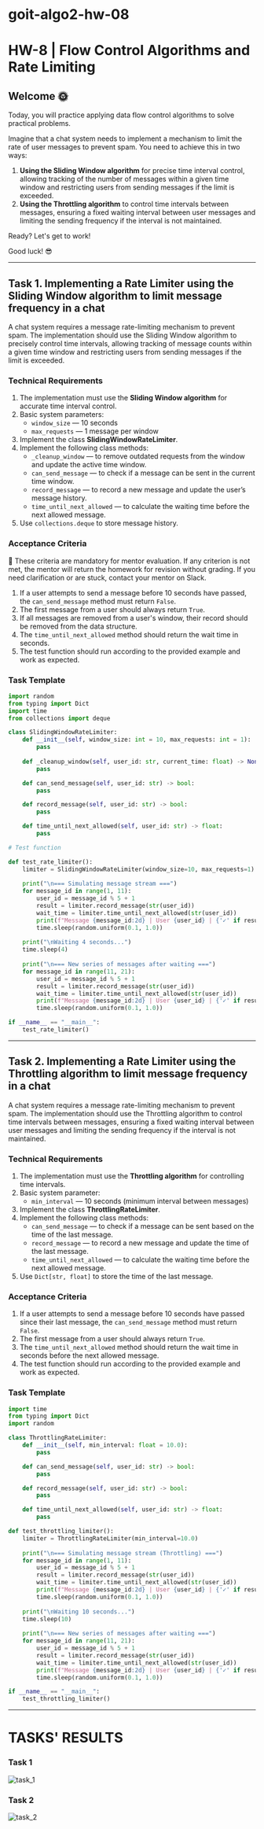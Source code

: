 # goit-algo2-hw-08
# HW-8 | Flow Control Algorithms and Rate Limiting

## Welcome 🌞

Today, you will practice applying data flow control algorithms to solve 
practical problems.

Imagine that a chat system needs to implement a mechanism to limit the rate of 
user messages to prevent spam. You need to achieve this in two ways:

1. **Using the Sliding Window algorithm** for precise time interval control, 
allowing tracking of the number of messages within a given time window and 
restricting users from sending messages if the limit is exceeded.
2. **Using the Throttling algorithm** to control time intervals between 
messages, ensuring a fixed waiting interval between user messages and limiting 
the sending frequency if the interval is not maintained.

Ready? Let's get to work!

Good luck! 😎

---

## Task 1. Implementing a Rate Limiter using the Sliding Window algorithm to limit message frequency in a chat

A chat system requires a message rate-limiting mechanism to prevent spam. 
The implementation should use the Sliding Window algorithm to precisely control
time intervals, allowing tracking of message counts within a given time window 
and restricting users from sending messages if the limit is exceeded.

### Technical Requirements

1. The implementation must use the **Sliding Window algorithm** for accurate 
time interval control.
2. Basic system parameters:
   - `window_size` — 10 seconds
   - `max_requests` — 1 message per window
3. Implement the class **SlidingWindowRateLimiter**.
4. Implement the following class methods:
   - `_cleanup_window` — to remove outdated requests from the window and update the active time window.
   - `can_send_message` — to check if a message can be sent in the current time window.
   - `record_message` — to record a new message and update the user’s message history.
   - `time_until_next_allowed` — to calculate the waiting time before the next allowed message.
5. Use `collections.deque` to store message history.

### Acceptance Criteria

📌 These criteria are mandatory for mentor evaluation. If any criterion is not 
met, the mentor will return the homework for revision without grading. If you 
need clarification or are stuck, contact your mentor on Slack.

1. If a user attempts to send a message before 10 seconds have passed, the `can_send_message` method must return `False`.
2. The first message from a user should always return `True`.
3. If all messages are removed from a user's window, their record should be removed from the data structure.
4. The `time_until_next_allowed` method should return the wait time in seconds.
5. The test function should run according to the provided example and work as expected.

### Task Template

```python
import random
from typing import Dict
import time
from collections import deque

class SlidingWindowRateLimiter:
    def __init__(self, window_size: int = 10, max_requests: int = 1):
        pass
    
    def _cleanup_window(self, user_id: str, current_time: float) -> None:
        pass

    def can_send_message(self, user_id: str) -> bool:
        pass

    def record_message(self, user_id: str) -> bool:
        pass

    def time_until_next_allowed(self, user_id: str) -> float:
        pass

# Test function

def test_rate_limiter():
    limiter = SlidingWindowRateLimiter(window_size=10, max_requests=1)
    
    print("\n=== Simulating message stream ===")
    for message_id in range(1, 11):
        user_id = message_id % 5 + 1
        result = limiter.record_message(str(user_id))
        wait_time = limiter.time_until_next_allowed(str(user_id))
        print(f"Message {message_id:2d} | User {user_id} | {'✓' if result else f'× (wait {wait_time:.1f}s)'}")
        time.sleep(random.uniform(0.1, 1.0))
    
    print("\nWaiting 4 seconds...")
    time.sleep(4)
    
    print("\n=== New series of messages after waiting ===")
    for message_id in range(11, 21):
        user_id = message_id % 5 + 1
        result = limiter.record_message(str(user_id))
        wait_time = limiter.time_until_next_allowed(str(user_id))
        print(f"Message {message_id:2d} | User {user_id} | {'✓' if result else f'× (wait {wait_time:.1f}s)'}")
        time.sleep(random.uniform(0.1, 1.0))

if __name__ == "__main__":
    test_rate_limiter()
```

---

## Task 2. Implementing a Rate Limiter using the Throttling algorithm to limit message frequency in a chat

A chat system requires a message rate-limiting mechanism to prevent spam. 
The implementation should use the Throttling algorithm to control time 
intervals between messages, ensuring a fixed waiting interval between user 
messages and limiting the sending frequency if the interval is not maintained.

### Technical Requirements

1. The implementation must use the **Throttling algorithm** for controlling time intervals.
2. Basic system parameter:
   - `min_interval` — 10 seconds (minimum interval between messages)
3. Implement the class **ThrottlingRateLimiter**.
4. Implement the following class methods:
   - `can_send_message` — to check if a message can be sent based on the time of the last message.
   - `record_message` — to record a new message and update the time of the last message.
   - `time_until_next_allowed` — to calculate the waiting time before the next allowed message.
5. Use `Dict[str, float]` to store the time of the last message.

### Acceptance Criteria

1. If a user attempts to send a message before 10 seconds have passed since their 
last message, the `can_send_message` method must return `False`.
2. The first message from a user should always return `True`.
3. The `time_until_next_allowed` method should return the wait time in seconds 
before the next allowed message.
4. The test function should run according to the provided example and work as expected.

### Task Template

```python
import time
from typing import Dict
import random

class ThrottlingRateLimiter:
    def __init__(self, min_interval: float = 10.0):
        pass

    def can_send_message(self, user_id: str) -> bool:
        pass

    def record_message(self, user_id: str) -> bool:
        pass

    def time_until_next_allowed(self, user_id: str) -> float:
        pass

def test_throttling_limiter():
    limiter = ThrottlingRateLimiter(min_interval=10.0)
    
    print("\n=== Simulating message stream (Throttling) ===")
    for message_id in range(1, 11):
        user_id = message_id % 5 + 1
        result = limiter.record_message(str(user_id))
        wait_time = limiter.time_until_next_allowed(str(user_id))
        print(f"Message {message_id:2d} | User {user_id} | {'✓' if result else f'× (wait {wait_time:.1f}s)'}")
        time.sleep(random.uniform(0.1, 1.0))
    
    print("\nWaiting 10 seconds...")
    time.sleep(10)
    
    print("\n=== New series of messages after waiting ===")
    for message_id in range(11, 21):
        user_id = message_id % 5 + 1
        result = limiter.record_message(str(user_id))
        wait_time = limiter.time_until_next_allowed(str(user_id))
        print(f"Message {message_id:2d} | User {user_id} | {'✓' if result else f'× (wait {wait_time:.1f}s)'}")
        time.sleep(random.uniform(0.1, 1.0))

if __name__ == "__main__":
    test_throttling_limiter()
```

---

# TASKS' RESULTS

### Task 1
![task_1](assets/task_1.jpg)

### Task 2
![task_2](assets/task_2.jpg)

